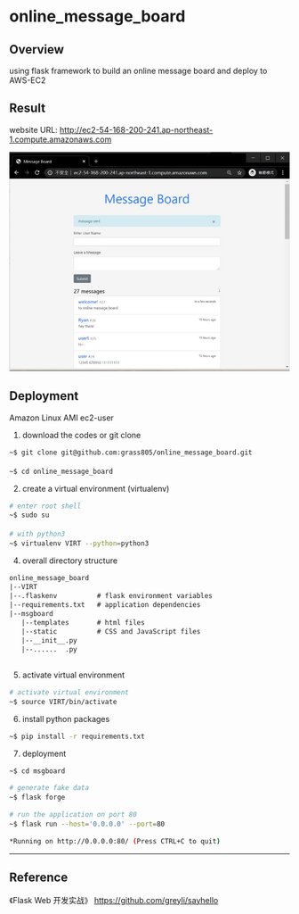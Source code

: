# online_message_board

## Overview
using flask framework to build an online message board and deploy to AWS-EC2

## Result
website URL: http://ec2-54-168-200-241.ap-northeast-1.compute.amazonaws.com

![](https://github.com/grass805/online_message_board/blob/master/screeshot/screenshot1.jpg)

## Deployment
Amazon Linux AMI ec2-user


1. download the codes or git clone
```bash
~$ git clone git@github.com:grass805/online_message_board.git

~$ cd online_message_board
```

2. create a virtual environment (virtualenv) 
```bash
# enter root shell
~$ sudo su 

# with python3
~$ virtualenv VIRT --python=python3
```


4. overall directory structure
```
online_message_board
|--VIRT
|--.flaskenv          # flask environment variables
|--requirements.txt   # application dependencies
|--msgboard
   |--templates       # html files
   |--static          # CSS and JavaScript files
   |--__init__.py
   |--......  .py
   
```

5. activate virtual environment
```bash
# activate virtual environment
~$ source VIRT/bin/activate
```

6. install python packages
```bash
~$ pip install -r requirements.txt
```



7. deployment
```bash
~$ cd msgboard
```

```bash
# generate fake data
~$ flask forge
```

```bash
# run the application on port 80
~$ flask run --host='0.0.0.0' --port=80
```

```bash
*Running on http://0.0.0.0:80/ (Press CTRL+C to quit)
```





----------------------------------------------------------
## Reference

《Flask Web 开发实战》
https://github.com/greyli/sayhello










